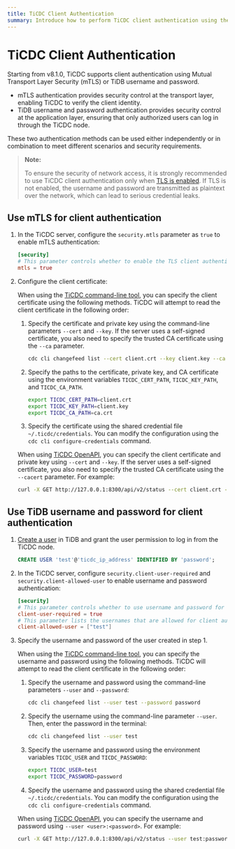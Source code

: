 ```yaml
---
title: TiCDC Client Authentication
summary: Introduce how to perform TiCDC client authentication using the command-line tool or OpenAPI.
---
```


# TiCDC Client Authentication

Starting from v8.1.0, TiCDC supports client authentication using Mutual Transport Layer Security (mTLS) or TiDB username and password. 

- mTLS authentication provides security control at the transport layer, enabling TiCDC to verify the client identity.
- TiDB username and password authentication provides security control at the application layer, ensuring that only authorized users can log in through the TiCDC node.

These two authentication methods can be used either independently or in combination to meet different scenarios and security requirements. 

> **Note:**
>
> To ensure the security of network access, it is strongly recommended to use TiCDC client authentication only when [TLS is enabled](/enable-tls-between-clients-and-servers.md). If TLS is not enabled, the username and password are transmitted as plaintext over the network, which can lead to serious credential leaks.

## Use mTLS for client authentication

1. In the TiCDC server, configure the `security.mtls` parameter as `true` to enable mTLS authentication:

    ```toml
    [security]
    # This parameter controls whether to enable the TLS client authentication. The default value is false.
    mtls = true
    ```

2. Configure the client certificate:

    <SimpleTab groupId="cdc">
    <div label="TiCDC command-line tool" value="cdc-cli">

    When using the [TiCDC command-line tool](/ticdc/ticdc-manage-changefeed.md), you can specify the client certificate using the following methods. TiCDC will attempt to read the client certificate in the following order:

    1. Specify the certificate and private key using the command-line parameters `--cert` and `--key`. If the server uses a self-signed certificate, you also need to specify the trusted CA certificate using the `--ca` parameter.

        ```bash
        cdc cli changefeed list --cert client.crt --key client.key --ca ca.crt
        ```

    2. Specify the paths to the certificate, private key, and CA certificate using the environment variables `TICDC_CERT_PATH`, `TICDC_KEY_PATH`, and `TICDC_CA_PATH`.

        ```bash
        export TICDC_CERT_PATH=client.crt
        export TICDC_KEY_PATH=client.key
        export TICDC_CA_PATH=ca.crt
        ```

    3. Specify the certificate using the shared credential file `~/.ticdc/credentials`. You can modify the configuration using the `cdc cli configure-credentials` command.

    </div>

    <div label="TiCDC OpenAPI" value="cdc-api">

    When using [TiCDC OpenAPI](/ticdc/ticdc-open-api-v2.md), you can specify the client certificate and private key using `--cert` and `--key`. If the server uses a self-signed certificate, you also need to specify the trusted CA certificate using the `--cacert` parameter. For example:

    ```bash
    curl -X GET http://127.0.0.1:8300/api/v2/status --cert client.crt --key client.key --cacert ca.crt
    ```

    </div>
    </SimpleTab>

## Use TiDB username and password for client authentication

1. [Create a user](/sql-statements/sql-statement-create-user.md) in TiDB and grant the user permission to log in from the TiCDC node.

    ```sql
    CREATE USER 'test'@'ticdc_ip_address' IDENTIFIED BY 'password';
    ```

2. In the TiCDC server, configure `security.client-user-required` and `security.client-allowed-user` to enable username and password authentication:

    ```toml
    [security]
    # This parameter controls whether to use username and password for client authentication. The default value is false.
    client-user-required = true
    # This parameter lists the usernames that are allowed for client authentication. Authentication requests with usernames not in this list will be rejected. The default value is null.
    client-allowed-user = ["test"]
    ```

3. Specify the username and password of the user created in step 1.

    <SimpleTab groupId="cdc">
    <div label="TiCDC command-line tool" value="cdc-cli">

    When using the [TiCDC command-line tool](/ticdc/ticdc-manage-changefeed.md), you can specify the username and password using the following methods. TiCDC will attempt to read the client certificate in the following order:

    1. Specify the username and password using the command-line parameters `--user` and `--password`:

        ```bash
        cdc cli changefeed list --user test --password password
        ```

    2. Specify the username using the command-line parameter `--user`. Then, enter the password in the terminal:

        ```bash
        cdc cli changefeed list --user test
        ```

    3. Specify the username and password using the environment variables `TICDC_USER` and `TICDC_PASSWORD`:

        ```bash
        export TICDC_USER=test
        export TICDC_PASSWORD=password
        ```

    4. Specify the username and password using the shared credential file  `~/.ticdc/credentials`. You can modify the configuration using the `cdc cli configure-credentials` command.

    </div>

    <div label="TiCDC OpenAPI" value="cdc-api">

    When using [TiCDC OpenAPI](/ticdc/ticdc-open-api-v2.md), you can specify the username and password using `--user <user>:<password>`. For example:

    ```bash
    curl -X GET http://127.0.0.1:8300/api/v2/status --user test:password
    ```

    </div>
    </SimpleTab>
